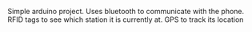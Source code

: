 Simple arduino project.
Uses bluetooth to communicate with the phone.
RFID tags to see which station it is currently at.
GPS to track its location
